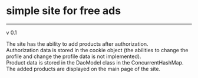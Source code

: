 # simple site for free ads

-------------------------------------------------------------------------------------------------------------------------------------------
v 0.1

The site has the ability to add products after authorization.  
Authorization data is stored in the cookie object (the abilities to change the profile and change the profile data is not implemented).  
Product data is stored in the DaoModel class in the ConcurrentHashMap.  
The added products are displayed on the main page of the site.  
